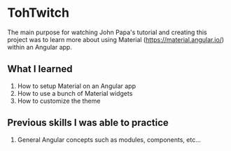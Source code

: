 # TohTwitch

The main purpose for watching John Papa's tutorial and creating this project was to learn more about using Material (https://material.angular.io/) within an Angular app. 

## What I learned
1. How to setup Material on an Angular app
2. How to use a bunch of Material widgets
3. How to customize the theme

## Previous skills I was able to practice
1. General Angular concepts such as modules, components, etc...
